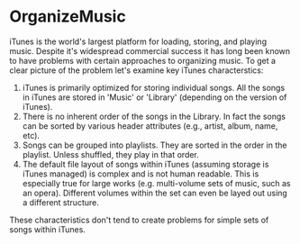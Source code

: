 
# OrganizeMusic

iTunes is the world's largest platform for loading, storing, and playing music.  Despite it's 
widespread commercial success it has long been known to have problems with certain approaches
to organizing music.  To get a clear picture of the problem let's examine key iTunes characterstics:

1. iTunes is primarily optimized for storing individual songs.  All the songs in iTunes are stored
in 'Music' or 'Library' (depending on the version of iTunes).
1. There is no inherent order of the songs in the Library.  In fact the songs can be sorted by various
header attributes (e.g., artist, album, name, etc).
1. Songs can be grouped into playlists.  They are sorted in the order in the playlist.  Unless shuffled,
they play in that order.
1. The default file layout of songs within iTunes (assuming storage is iTunes managed) is complex and
is not human readable.  This is especially true for large works (e.g. multi-volume sets of music, such
as an opera).  Different volumes within the set can even be layed out using a different structure.

These characteristics don't tend to create problems for simple sets of songs within iTunes.

